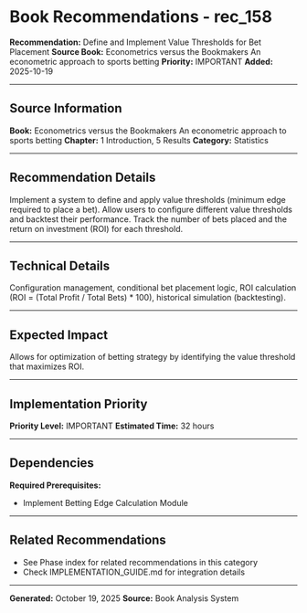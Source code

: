 # Book Recommendations - rec_158

**Recommendation:** Define and Implement Value Thresholds for Bet Placement
**Source Book:** Econometrics versus the Bookmakers An econometric approach to sports betting
**Priority:** IMPORTANT
**Added:** 2025-10-19

---

## Source Information

**Book:** Econometrics versus the Bookmakers An econometric approach to sports betting
**Chapter:** 1 Introduction, 5 Results
**Category:** Statistics

---

## Recommendation Details

Implement a system to define and apply value thresholds (minimum edge required to place a bet).  Allow users to configure different value thresholds and backtest their performance. Track the number of bets placed and the return on investment (ROI) for each threshold.

---

## Technical Details

Configuration management, conditional bet placement logic, ROI calculation (ROI = (Total Profit / Total Bets) * 100), historical simulation (backtesting).

---

## Expected Impact

Allows for optimization of betting strategy by identifying the value threshold that maximizes ROI.

---

## Implementation Priority

**Priority Level:** IMPORTANT
**Estimated Time:** 32 hours

---

## Dependencies

**Required Prerequisites:**

- Implement Betting Edge Calculation Module


---

## Related Recommendations

- See Phase index for related recommendations in this category
- Check IMPLEMENTATION_GUIDE.md for integration details

---

**Generated:** October 19, 2025
**Source:** Book Analysis System
